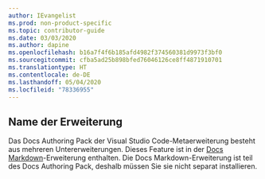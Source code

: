 ```yaml
---
author: IEvangelist
ms.prod: non-product-specific
ms.topic: contributor-guide
ms.date: 03/03/2020
ms.author: dapine
ms.openlocfilehash: b16a7f4f6b185afd4982f374560381d9973f3bf0
ms.sourcegitcommit: cfba5ad25b898bfed76046126ce8ff4871910701
ms.translationtype: HT
ms.contentlocale: de-DE
ms.lasthandoff: 05/04/2020
ms.locfileid: "78336955"
---
```

## <a name="extension-name"></a>Name der Erweiterung

Das Docs Authoring Pack der Visual Studio Code-Metaerweiterung besteht aus mehreren Untererweiterungen. Dieses Feature ist in der <a href="https://marketplace.visualstudio.com/items?itemName=docsmsft.docs-markdown" target="_blank">Docs Markdown<span class="docon docon-navigate-external x-hidden-focus"></span></a>-Erweiterung enthalten. Die Docs Markdown-Erweiterung ist teil des Docs Authoring Pack, deshalb müssen Sie sie nicht separat installieren.
